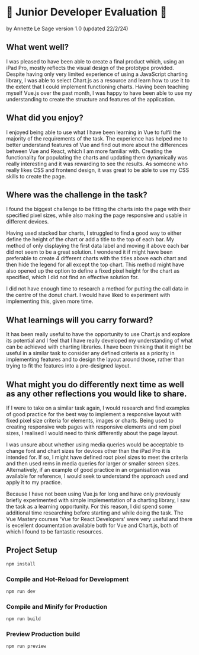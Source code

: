 # 👋 Junior Developer Evaluation 👋

by Annette Le Sage 
version 1.0 (updated 22/2/24)

## What went well?

I was pleased to have been able to create a final product which, using an iPad Pro, mostly reflects the visual design of the prototype provided. Despite having only very limited experience of using a JavaScript charting library, I was able to select Chart.js as a resource and learn how to use it to the extent that I could implement functioning charts. Having been teaching myself Vue.js over the past month, I was happy to have been able to use my understanding to create the structure and features of the application.

## What did you enjoy?

I enjoyed being able to use what I have been learning in Vue to fulfil the majority of the requirements of the task. The experience has helped me to better understand features of Vue and find out more about the differences between Vue and React, which I am more familiar with. Creating the functionality for populating the charts and updating them dynamically was really interesting and it was rewarding to see the results. As someone who really likes CSS and frontend design, it was great to be able to use my CSS skills to create the page.

## Where was the challenge in the task?

I found the biggest challenge to be fitting the charts into the page with their specified pixel sizes, while also making the page responsive and usable in different devices.

Having used stacked bar charts, I struggled to find a good way to either define the height of the chart or add a title to the top of each bar. My method of only displaying the first data label and moving it above each bar did not seem to be a great solution. I wondered it if might have been preferable to create 4 different charts with the titles above each chart and then hide the legend for all except the top chart. This method might have also opened up the option to define a fixed pixel height for the chart as specified, which I did not find an effective solution for.

I did not have enough time to research a method for putting the call data in the centre of the donut chart. I would have liked to experiment with implementing this, given more time.

## What learnings will you carry forward?

It has been really useful to have the opportunity to use Chart.js and explore its potential and I feel that I have really developed my understanding of what can be achieved with charting libraries. I have been thinking that it might be useful in a similar task to consider any defined criteria as a priority in implementing features and to design the layout around those, rather than trying to fit the features into a pre-designed layout.

## What might you do differently next time as well as any other reflections you would like to share.

If I were to take on a similar task again, I would research and find examples of good practice for the best way to implement a responsive layout with fixed pixel size criteria for elements, images or charts. Being used to creating responsive web pages with responsive elements and rem pixel sizes, I realised I would need to think differently about the page layout.

I was unsure about whether using media queries would be acceptable to change font and chart sizes for devices other than the iPad Pro it is intended for. If so, I might have defined root pixel sizes to meet the criteria and then used rems in media queries for larger or smaller screen sizes. Alternatively, if an example of good practice in an organisation was available for reference, I would seek to understand the approach used and apply it to my practice.

Because I have not been using Vue.js for long and have only previously briefly experimented with simple implementation of a charting library, I saw the task as a learning opportunity. For this reason, I did spend some additional time researching before starting and while doing the task. The Vue Mastery courses 'Vue for React Developers' were very useful and there is excellent documentation available both for Vue and Chart.js, both of which I found to be fantastic resources.

## Project Setup

```sh
npm install
```

### Compile and Hot-Reload for Development

```sh
npm run dev
```

### Compile and Minify for Production

```sh
npm run build
```
### Preview Production build

```sh
npm run preview
```
